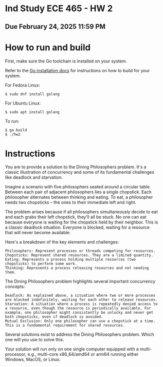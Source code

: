 # Ind Study ECE 465 - HW 2
## Due February 24, 2025 11:59 PM

# How to run and build

First, make sure the Go toolchain is installed on your system.

Refer to the [Go installation docs](https://go.dev/doc/install) for instructions 
on how to build for your system.

For Fedora Linux:
```
$ sudo dnf install golang
```

For Ubuntu Linux:
```
$ sudo apt install golang
```

To run:

```
$ go build
$ ./hw2
```

# Instructions

You are to provide a solution to the Dining Philosophers problem. It's a classic illustration of concurrency and some of its fundamental challenges like deadlock and starvation.


Imagine a scenario with five philosophers seated around a circular table. Between each pair of adjacent philosophers lies a single chopstick. Each philosopher alternates between thinking and eating. To eat, a philosopher needs two chopsticks – the ones to their immediate left and right.


The problem arises because if all philosophers simultaneously decide to eat and each grabs their left chopstick, they'll all be stuck. No one can eat because everyone is waiting for the chopstick held by their neighbor. This is a classic deadlock situation. Everyone is blocked, waiting for a resource that will never become available.


Here's a breakdown of the key elements and challenges:

    Philosophers: Represent processes or threads competing for resources.
    Chopsticks: Represent shared resources. They are a limited quantity.
    Eating: Represents a process holding multiple resources (two chopsticks) to perform some work.
    Thinking: Represents a process releasing resources and not needing them.

The Dining Philosophers problem highlights several important concurrency concepts:

    Deadlock: As explained above, a situation where two or more processes are blocked indefinitely, waiting for each other to release resources.
    Starvation: A situation where a process is repeatedly denied access to a resource, even though the resource is periodically available. For example, one philosopher might consistently be unlucky and never get both chopsticks, even if deadlock is avoided.
    Mutual Exclusion: Only one philosopher can use a chopstick at a time. This is a fundamental requirement for shared resources.

Several solutions exist to address the Dining Philosophers problem. Which one will you use to solve this.

Your solution will run only on one single computer equipped with a multi-processor, e.g., multi-core x86_64/amd64 or arm64 running either Windows, MacOS, or Linux.
